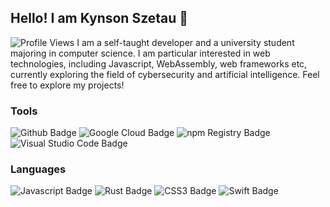 <ignore>
<!-- Start of about ignored part -->

## Hello! I am Kynson Szetau 👋

<!-- This is cached hourly -->
<img src="https://img.shields.io/badge/dynamic/json?url=https%3A%2F%2Fcounter.kynsonszetau.com%2Fgithubprofile&query=%24.newValue&label=Profile%20Views&style=for-the-badge&logo=github&color=90caf9" alt="Profile Views">

<!-- End of about ignored part -->
</ignore>

<about>
I am a self-taught developer and a university student majoring in computer science. I am particular interested in web technologies, including Javascript, WebAssembly, web frameworks etc, currently exploring the field of cybersecurity and artificial intelligence. Feel free to explore my projects!
</about>

<ignore>
<!-- Start of about ignored part -->

### Tools
<img src="https://img.shields.io/badge/-Github-gray?style=for-the-badge&logo=github&labelColor=181717" alt="Github Badge">
<img src="https://img.shields.io/badge/-Google%20Cloud-gray?style=for-the-badge&logo=google%20cloud&labelColor=4285f4&logoColor=fff" alt="Google Cloud Badge">
<img src="https://img.shields.io/badge/-npm%20Registry-gray?style=for-the-badge&logo=npm&labelColor=Cb3837" alt="npm Registry Badge">
<img src="https://img.shields.io/badge/-Visual%20Studio%20Code-gray?style=for-the-badge&labelColor=007acc&logoColor=fff" alt="Visual Studio Code Badge">

  

### Languages
<img src="https://img.shields.io/badge/-Javascript-gray?style=for-the-badge&logo=javascript&labelColor=black&logoColor=f7df1e" alt="Javascript Badge">
<img src="https://img.shields.io/badge/-Rust-gray?style=for-the-badge&logo=rust&labelColor=f05138&logoColor=fff" alt="Rust Badge">
<img src="https://img.shields.io/badge/-CSS3-gray?style=for-the-badge&logo=css3&labelColor=1572b6&logoColor=fff" alt="CSS3 Badge">
<img src="https://img.shields.io/badge/-Swift-gray?style=for-the-badge&logo=swift&labelColor=fff&logoColor=f05138" alt="Swift Badge">
  
<!-- End of about ignored part -->
</ignore>

<!--
**Kynson/Kynson** is a ✨ _special_ ✨ repository because its `README.md` (this file) appears on your GitHub profile.

Here are some ideas to get you started:

- 🔭 I’m currently working on ...
- 🌱 I’m currently learning ...
- 👯 I’m looking to collaborate on ...
- 🤔 I’m looking for help with ...
- 💬 Ask me about ...
- 📫 How to reach me: ...
- 😄 Pronouns: ...
- ⚡ Fun fact: ...
-->
